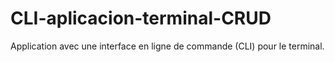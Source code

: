# CLI-aplicacion-terminal-CRUD
Application avec une interface en ligne de commande (CLI) pour le terminal.
